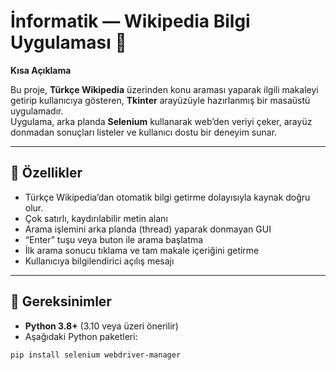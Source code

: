 # İnformatik — Wikipedia Bilgi Uygulaması 🧠

**Kısa Açıklama**

Bu proje, **Türkçe Wikipedia** üzerinden konu araması yaparak ilgili makaleyi getirip kullanıcıya gösteren, **Tkinter** arayüzüyle hazırlanmış bir masaüstü uygulamadır.  
Uygulama, arka planda **Selenium** kullanarak web’den veriyi çeker, arayüz donmadan sonuçları listeler ve kullanıcı dostu bir deneyim sunar.

---

## 🚀 Özellikler

- Türkçe Wikipedia’dan otomatik bilgi getirme dolayısıyla kaynak doğru olur.
- Çok satırlı, kaydırılabilir metin alanı  
- Arama işlemini arka planda (thread) yaparak donmayan GUI  
- “Enter” tuşu veya buton ile arama başlatma  
- İlk arama sonucu tıklama ve tam makale içeriğini getirme  
- Kullanıcıya bilgilendirici açılış mesajı  

---

## 🧩 Gereksinimler

- **Python 3.8+** (3.10 veya üzeri önerilir)  
- Aşağıdaki Python paketleri:

```bash
pip install selenium webdriver-manager
